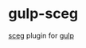 gulp-sceg
===

[sceg](https://www.npmjs.com/package/sceg) plugin for [gulp](https://www.npmjs.com/package/gulp)
